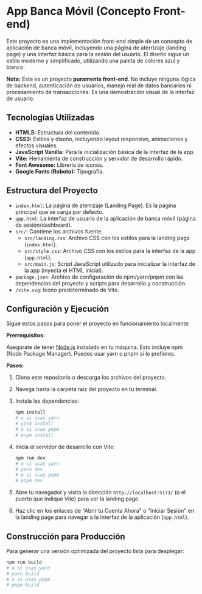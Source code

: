 # App Banca Móvil (Concepto Front-end)

Este proyecto es una implementación front-end simple de un concepto de aplicación de banca móvil, incluyendo una página de aterrizaje (landing page) y una interfaz básica para la sesión del usuario. El diseño sigue un estilo moderno y simplificado, utilizando una paleta de colores azul y blanco.

**Nota:** Este es un proyecto **puramente front-end**. No incluye ninguna lógica de backend, autenticación de usuarios, manejo real de datos bancarios ni procesamiento de transacciones. Es una demostración visual de la interfaz de usuario.

## Tecnologías Utilizadas

* **HTML5:** Estructura del contenido.
* **CSS3:** Estilos y diseño, incluyendo layout responsivo, animaciones y efectos visuales.
* **JavaScript Vanilla:** Para la inicialización básica de la interfaz de la app.
* **Vite:** Herramienta de construcción y servidor de desarrollo rápido.
* **Font Awesome:** Librería de iconos.
* **Google Fonts (Roboto):** Tipografía.

## Estructura del Proyecto

* `index.html`: La página de aterrizaje (Landing Page). Es la página principal que se carga por defecto.
* `app.html`: La interfaz de usuario de la aplicación de banca móvil (página de sesión/dashboard).
* `src/`: Contiene los archivos fuente.
    * `src/landing.css`: Archivo CSS con los estilos para la landing page (`index.html`).
    * `src/style.css`: Archivo CSS con los estilos para la interfaz de la app (`app.html`).
    * `src/main.js`: Script JavaScript utilizado para inicializar la interfaz de la app (inyecta el HTML inicial).
* `package.json`: Archivo de configuración de npm/yarn/pnpm con las dependencias del proyecto y scripts para desarrollo y construcción.
* `/vite.svg`: Icono predeterminado de Vite.

## Configuración y Ejecución

Sigue estos pasos para poner el proyecto en funcionamiento localmente:

**Prerrequisitos:**

Asegúrate de tener [Node.js](https://nodejs.org/) instalado en tu máquina. Esto incluye npm (Node Package Manager). Puedes usar yarn o pnpm si lo prefieres.

**Pasos:**

1.  Clona este repositorio o descarga los archivos del proyecto.
2.  Navega hasta la carpeta raíz del proyecto en tu terminal.
3.  Instala las dependencias:

    ```bash
    npm install
    # o si usas yarn
    # yarn install
    # o si usas pnpm
    # pnpm install
    ```

4.  Inicia el servidor de desarrollo con Vite:

    ```bash
    npm run dev
    # o si usas yarn
    # yarn dev
    # o si usas pnpm
    # pnpm dev
    ```

5.  Abre tu navegador y visita la dirección `http://localhost:5173/` (o el puerto que indique Vite) para ver la landing page.
6.  Haz clic en los enlaces de "Abrir tu Cuenta Ahora" o "Iniciar Sesión" en la landing page para navegar a la interfaz de la aplicación (`app.html`).

## Construcción para Producción

Para generar una versión optimizada del proyecto lista para desplegar:

```bash
npm run build
# o si usas yarn
# yarn build
# o si usas pnpm
# pnpm build
